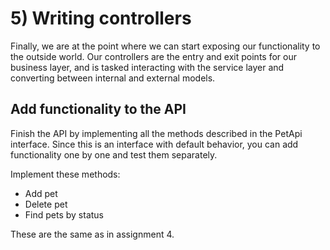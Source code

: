 # 5) Writing controllers
Finally, we are at the point where we can start exposing our functionality to the outside
world. Our controllers are the entry and exit points for our business layer, and
is tasked interacting with the service layer and converting between internal and external models. 

## Add functionality to the API

Finish the API by implementing all the methods described in the PetApi interface. Since this is an interface
with default behavior, you can add functionality one by one and test them separately.

Implement these methods:
- Add pet
- Delete pet
- Find pets by status

These are the same as in assignment 4. 